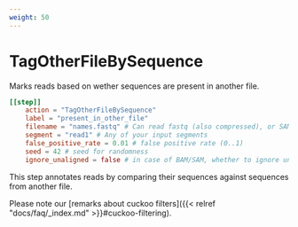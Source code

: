```yaml
---
weight: 50
---
```


# TagOtherFileBySequence

Marks reads based on wether sequences are present in another file.

```toml
[[step]]
    action = "TagOtherFileBySequence"
    label = "present_in_other_file"
    filename = "names.fastq" # Can read fastq (also compressed), or SAM/BAM, or fasta files
    segment = "read1" # Any of your input segments
    false_positive_rate = 0.01 # false positive rate (0..1)
    seed = 42 # seed for randomness
    ignore_unaligned = false # in case of BAM/SAM, whether to ignore unaligned reads. Mapped reads are always considered
```

This step annotates reads by comparing their sequences against sequences from another file.

Please note our [remarks about cuckoo filters]({{< relref "docs/faq/_index.md" >}}#cuckoo-filtering).
